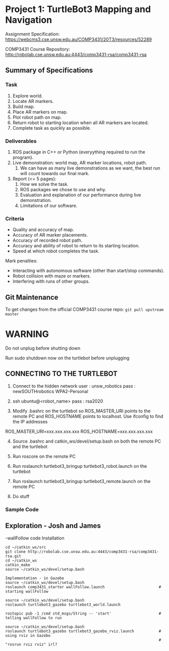 # Project 1: TurtleBot3 Mapping and Navigation

Assignment Specification:\
https://webcms3.cse.unsw.edu.au/COMP3431/20T3/resources/52289

COMP3431 Course Repository:\
http://robolab.cse.unsw.edu.au:4443/comp3431-rsa/comp3431-rsa

## Summary of Specifications

### Task

1. Explore world.
2. Locate AR markers.
3. Build map.
4. Place AR markers on map.
5. Plot robot path on map.
6. Return robot to starting location when all AR markers are located.
7. Complete task as quickly as possible.

### Deliverables

1. ROS package in C++ or Python (everyything required to run the program).
2. Live demonstration: world map, AR marker locations, robot path.
    1. We can have as many live demonstrations as we want, the best run will count towards our final mark.
3. Report (<= 5 pages):
    1. How we solve the task.
    2. ROS packages we chose to use and why.
    3. Evaluation and explanation of our performance during live demonstration.
    4. Limitations of our software.

### Criteria

- Quality and accuracy of map.
- Accuracy of AR marker placements.
- Accuracy of recorded robot path.
- Accuracy and ability of robot to return to its starting location.
- Speed at which robot completes the task.

Mark penalties:
- Interacting with autonomous software (other than start/stop commands).
- Robot collision with maze or markers.
- Interfering with runs of other groups.

## Git Maintenance

To get changes from the official COMP3431 course repo: `git pull upstream master`

# WARNING
Do not unplug before shutting down

Run sudo shutdown now on the turtlebot before unplugging


## CONNECTING TO THE TURTLEBOT

1. Connect to the hidden network
user : unsw_robotics
pass : newSOUTHrobotics
WPA2-Personal

2. ssh ubuntu@<robot_name>
pass : rsa2020

3. Modify .bashrc on the turtlebot so ROS_MASTER_URI points to the
remote PC and ROS_HOSTNAME points to localhost. Use ifconfig to find
the IP addresses

ROS_MASTER_URI=xxx.xxx.xxx.xxx
ROS_HOSTNAME=xxx.xxx.xxx.xxx

4. Source .bashrc and catkin_ws/devel/setup.bash on both the remote
PC and the turtlebot

5. Run roscore on the remote PC

6. Run roslaunch turtlebot3_bringup turtlebot3_robot.launch on the
turtlebot

7. Run roslaunch turtlebot3_bringup turtlebot3_remote.launch on the
remote PC

8. Do stuff

### Sample Code
## Exploration - Josh and James
-wallFollow code
    Installation
    
    cd ~/catkin_ws/src
    git clone http://robolab.cse.unsw.edu.au:4443/comp3431-rsa/comp3431-rsa.git
    cd ~/catkin_ws
    catkin_make
    source ~/catkin_ws/devel/setup.bash
    
    Implementation - in Gazebo                      
    source ~/catkin_ws/devel/setup.bash                 
    roslaunch comp3431_starter wallFollow.launch                        # starting wallFollow
    
    source ~/catkin_ws/devel/setup.bash
    roslaunch turtlebot3_gazebo turtlebot3_world.launch                 
    
    rostopic pub -1 /cmd std_msgs/String -- 'start'                     # telling wallFollow to run
    
    source ~/catkin_ws/devel/setup.bash
    roslaunch turtlebot3_gazebo turtlebot3_gazebo_rviz.launch           # using rviz in Gazebo
                                                                        # "rosrun rviz rviz" irl?

